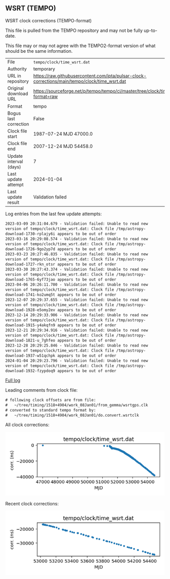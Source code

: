 
## WSRT (TEMPO)

WSRT clock corrections (TEMPO-format)

This file is pulled from the TEMPO repository and may not be fully
up-to-date.

This file may or may not agree with the TEMPO2-format version of what
should be the same information.

|     |     |
|:--- |:--- |
| File | `tempo/clock/time_wsrt.dat` |
| Authority | temporary |
| URL in repository | <https://raw.githubusercontent.com/ipta/pulsar-clock-corrections/main/tempo/clock/time_wsrt.dat> |
| Original download URL | <https://sourceforge.net/p/tempo/tempo/ci/master/tree/clock/time_wsrt.dat?format=raw> |
| Format | tempo |
| Bogus last correction | False |
| Clock file start | 1987-07-24 MJD 47000.0 |
| Clock file end | 2007-12-24 MJD 54458.0 |
| Update interval (days) | 7 |
| Last update attempt | 2024-01-04 |
| Last update result | Validation failed |

Log entries from the last few update attempts:
```
2023-03-09 20:31:04.679 - Validation failed: Unable to read new version of tempo/clock/time_wsrt.dat: Clock file /tmp/astropy-download-1730-rplajy6i appears to be out of order
2023-03-16 20:29:08.574 - Validation failed: Unable to read new version of tempo/clock/time_wsrt.dat: Clock file /tmp/astropy-download-1726-9go2yp7d appears to be out of order
2023-03-23 20:27:46.835 - Validation failed: Unable to read new version of tempo/clock/time_wsrt.dat: Clock file /tmp/astropy-download-1727-rkn_otsr appears to be out of order
2023-03-30 20:27:43.374 - Validation failed: Unable to read new version of tempo/clock/time_wsrt.dat: Clock file /tmp/astropy-download-1765-6yf73jao appears to be out of order
2023-04-06 20:26:11.700 - Validation failed: Unable to read new version of tempo/clock/time_wsrt.dat: Clock file /tmp/astropy-download-1741-ko2umq5t appears to be out of order
2023-12-07 20:29:37.655 - Validation failed: Unable to read new version of tempo/clock/time_wsrt.dat: Clock file /tmp/astropy-download-1928-e5omy2ev appears to be out of order
2023-12-14 20:29:33.906 - Validation failed: Unable to read new version of tempo/clock/time_wsrt.dat: Clock file /tmp/astropy-download-1915-y4akqfn9 appears to be out of order
2023-12-21 20:29:34.916 - Validation failed: Unable to read new version of tempo/clock/time_wsrt.dat: Clock file /tmp/astropy-download-1821-u_7ghfeo appears to be out of order
2023-12-28 20:29:25.846 - Validation failed: Unable to read new version of tempo/clock/time_wsrt.dat: Clock file /tmp/astropy-download-1937-w51qchpk appears to be out of order
2024-01-04 20:29:23.796 - Validation failed: Unable to read new version of tempo/clock/time_wsrt.dat: Clock file /tmp/astropy-download-1932-fzypdoq9 appears to be out of order
```
[Full log](https://raw.githubusercontent.com/ipta/pulsar-clock-corrections/main/log/tempo/clock/time_wsrt.dat.log)

Leading comments from clock file:

    # following clock offsets are from file:
    #   ~/tree/timing/1518+4904/work_08Jan01/from_gemma/wsrtgps.clk
    # converted to standard tempo format by:
    #   ~/tree/timing/1518+4904/work_08Jan01/do.convert.wsrtclk



All clock corrections:

![plot of all clock corrections](time_wsrt.dat.png "All corrections")

Recent clock corrections:

![plot of recent clock corrections](time_wsrt.dat.short.png "Recent corrections")

